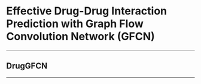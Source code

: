 # Effective Drug-Drug Interaction Prediction with Graph Flow Convolution Network (GFCN)
___
## DrugGFCN
___
